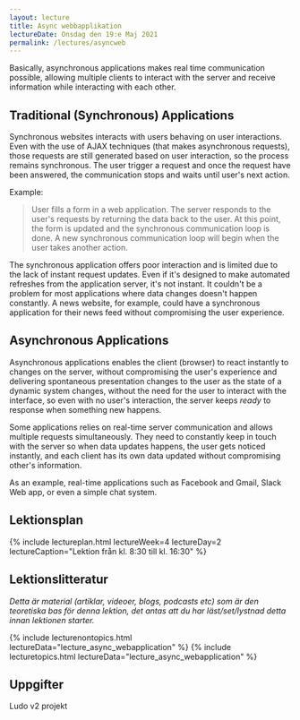 ```yaml
---
layout: lecture
title: Async webbapplikation
lectureDate: Onsdag den 19:e Maj 2021
permalink: /lectures/asyncweb
---
```


Basically, asynchronous applications makes real time communication possible, allowing multiple clients to interact with the server and receive information while interacting with each other.

## Traditional (Synchronous) Applications

Synchronous websites interacts with users behaving on user interactions. Even with the use of AJAX techniques (that makes asynchronous requests), those requests are still generated based on user interaction, so the process remains synchronous. The user trigger a request and once the request have been answered, the communication stops and waits until user's next action.

Example:

> User fills a form in a web application.
> The server responds to the user's requests by returning the data back to the user.
> At this point, the form is updated and the synchronous communication loop is done. A new synchronous communication loop will begin when the user takes another action.

The synchronous application offers poor interaction and is limited due to the lack of instant request updates. Even if it's designed to make automated refreshes from the application server, it's not instant. It couldn't be a problem for most applications where data changes doesn't happen constantly. A news website, for example, could have a synchronous application for their news feed without compromising the user experience.

## Asynchronous Applications

Asynchronous applications enables the client (browser) to react instantly to changes on the server, without compromising the user's experience and delivering spontaneous presentation changes to the user as the state of a dynamic system changes, without the need for the user to interact with the interface, so even with no user's interaction, the server keeps *ready* to response when something new happens.

Some applications relies on real-time server communication and allows multiple requests simultaneously. They need to constantly keep in touch with the server so when data updates happens, the user gets noticed instantly, and each client has its own data updated without compromising other's information.

As an example, real-time applications such as Facebook and Gmail, Slack Web app, or even a simple chat system.

## Lektionsplan

{% include lectureplan.html lectureWeek=4 lectureDay=2 lectureCaption="Lektion från kl. 8:30 till kl. 16:30" %}

## Lektionslitteratur
*Detta är material (artiklar, videoer, blogs, podcasts etc) som är den teoretiska bas för denna lektion, det antas att du har läst/set/lystnad detta innan lektionen starter.*

{% include lecturenontopics.html lectureData="lecture_async_webapplication" %}
{% include lecturetopics.html lectureData="lecture_async_webapplication" %}

## Uppgifter

Ludo v2 projekt